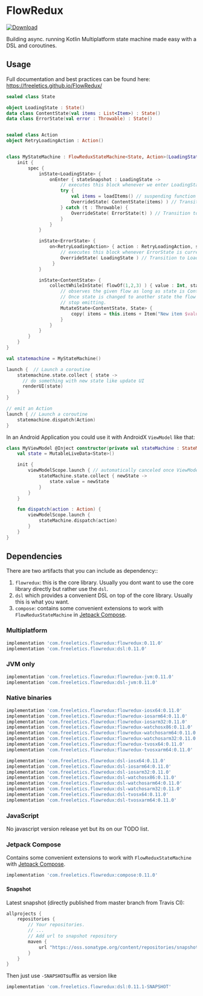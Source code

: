 # FlowRedux

[![Download](https://maven-badges.herokuapp.com/maven-central/com.freeletics.flowredux/flowredux/badge.svg) ](https://maven-badges.herokuapp.com/maven-central/com.freeletics.flowredux/flowredux)

Building async. running Kotlin Multiplatform state machine made easy with a DSL and coroutines.

## Usage

Full documentation and best practices can be found here: https://freeletics.github.io/FlowRedux/


```kotlin
sealed class State

object LoadingState : State()
data class ContentState(val items : List<Item>) : State()
data class ErrorState(val error : Throwable) : State()


sealed class Action
object RetryLoadingAction : Action()


class MyStateMachine : FlowReduxStateMachine<State, Action>(LoadingState){
    init {
        spec {
            inState<LoadingState> {
                onEnter { stateSnapshot : LoadingState ->
                    // executes this block whenever we enter LoadingState
                    try {
                        val items = loadItems() // suspending function / coroutine to load items
                        OverrideState( ContentState(items) ) // Transition to ContentState
                    } catch (t : Throwable) {
                        OverrideState( ErrorState(t) ) // Transition to ErrorState
                    }
                }
            }

            inState<ErrorState> {
                on<RetryLoadingAction> { action : RetryLoadingAction, stateSnapshot : ErrorState ->
                    // executes this block whenever ErrorState is current state and RetryLoadingAction is emitted
                    OverrideState( LoadingState ) // Transition to LoadingState which loads list again
                 }
            }

            inState<ContentState> {
                collectWhileInState( flowOf(1,2,3) ) { value : Int, stateSnapshot : ContentState ->
                    // observes the given flow as long as state is ContentState.
                    // Once state is changed to another state the flow will automatically
                    // stop emitting.
                    MutateState<ContentState, State> { 
                        copy( items = this.items + Item("New item $value"))
                    }
                }
            }
        }
    }
}
```

```kotlin
val statemachine = MyStateMachine()

launch {  // Launch a coroutine
    statemachine.state.collect { state ->
      // do something with new state like update UI
      renderUI(state)
    }
}

// emit an Action
launch { // Launch a coroutine
    statemachine.dispatch(Action)
}
```

In an Android Application you could use it with AndroidX `ViewModel` like that:

```kotlin
class MyViewModel @Inject constructor(private val stateMachine : StateMachine) : ViewModel() {
    val state = MutableLiveData<State>()

    init {
        viewModelScope.launch { // automatically canceled once ViewModel lifecycle reached destroyed.
            stateMachine.state.collect { newState ->
                state.value = newState
            }
        }
    }

    fun dispatch(action : Action) {
        viewModelScope.launch {
            stateMachine.dispatch(action)
        }
    }
}
```

## Dependencies
There are two artifacts that you can include as dependency::
1. `flowredux`: this is the core library. Usually you dont want to use the core library directly but rather use the `dsl`.
2. `dsl` which provides a convenient DSL on top of the core library. Usually this is what you want.
3. `compose`: contains some convenient extensions to work with `FlowReduxStateMachine` in [Jetpack Compose](https://developer.android.com/jetpack/compose).

### Multiplatform
```groovy
implementation 'com.freeletics.flowredux:flowredux:0.11.0'
implementation 'com.freeletics.flowredux:dsl:0.11.0'
```

### JVM only
```groovy
implementation 'com.freeletics.flowredux:flowredux-jvm:0.11.0'
implementation 'com.freeletics.flowredux:dsl-jvm:0.11.0'
```

### Native binaries
```groovy
implementation 'com.freeletics.flowredux:flowredux-iosx64:0.11.0'
implementation 'com.freeletics.flowredux:flowredux-iosarm64:0.11.0'
implementation 'com.freeletics.flowredux:flowredux-iosarm32:0.11.0'
implementation 'com.freeletics.flowredux:flowredux-watchosx86:0.11.0'
implementation 'com.freeletics.flowredux:flowredux-watchosarm64:0.11.0'
implementation 'com.freeletics.flowredux:flowredux-watchosarm32:0.11.0'
implementation 'com.freeletics.flowredux:flowredux-tvosx64:0.11.0'
implementation 'com.freeletics.flowredux:flowredux-tvosxarm64:0.11.0'

implementation 'com.freeletics.flowredux:dsl-iosx64:0.11.0'
implementation 'com.freeletics.flowredux:dsl-iosarm64:0.11.0'
implementation 'com.freeletics.flowredux:dsl-iosarm32:0.11.0'
implementation 'com.freeletics.flowredux:dsl-watchosx86:0.11.0'
implementation 'com.freeletics.flowredux:dsl-watchosarm64:0.11.0'
implementation 'com.freeletics.flowredux:dsl-watchosarm32:0.11.0'
implementation 'com.freeletics.flowredux:dsl-tvosx64:0.11.0'
implementation 'com.freeletics.flowredux:dsl-tvosxarm64:0.11.0'
```

### JavaScript
No javascript version release yet but its on our TODO list.

### Jetpack Compose
Contains some convenient extensions to work with `FlowReduxStateMachine` with [Jetpack Compose](https://developer.android.com/jetpack/compose).
```groovy
implementation 'com.freeletics.flowredux:compose:0.11.0'
```

#### Snapshot
Latest snapshot (directly published from master branch from Travis CI):

```groovy
allprojects {
    repositories {
        // Your repositories.
        // ...
        // Add url to snapshot repository
        maven {
            url "https://oss.sonatype.org/content/repositories/snapshots/"
        }
    }
}
```

Then just use `-SNAPSHOT`suffix as version like
```groovy
implementation 'com.freeletics.flowredux:dsl:0.11.1-SNAPSHOT'
```
